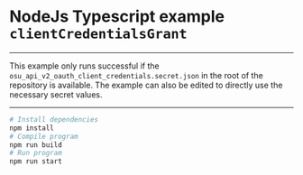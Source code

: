 # NodeJs Typescript example `clientCredentialsGrant`

---

This example only runs successful if the `osu_api_v2_oauth_client_credentials.secret.json` in the root of the repository is available.
The example can also be edited to directly use the necessary secret values.

---

```sh
# Install dependencies
npm install
# Compile program
npm run build
# Run program
npm run start
```
